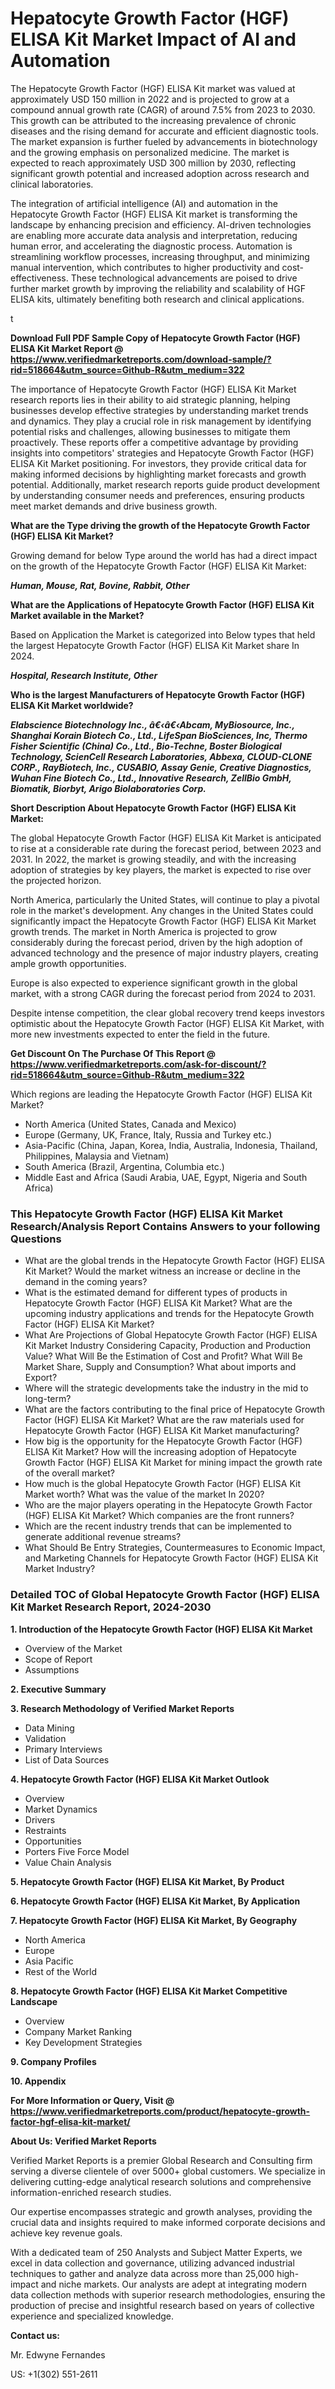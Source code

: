 <meta name="title" content="Global Hepatocyte Growth Factor (HGF) ELISA Kit Market Impact of AI and Automation"><meta name="description" content="The Hepatocyte Growth Factor (HGF) ELISA Kit market was valued at approximately USD 150 million in 2022 and is projected to grow at a compound annual growth rate (CAGR"><meta name="title" content="Hepatocyte Growth Factor (HGF) ELISA Kit Market Size, Share, Scope, Trends, Growth, Opportunities, Analysis, Forecast"><h1>Hepatocyte Growth Factor (HGF) ELISA Kit Market Impact of AI and Automation</h1><p>The Hepatocyte Growth Factor (HGF) ELISA Kit market was valued at approximately USD 150 million in 2022 and is projected to grow at a compound annual growth rate (CAGR) of around 7.5% from 2023 to 2030. This growth can be attributed to the increasing prevalence of chronic diseases and the rising demand for accurate and efficient diagnostic tools. The market expansion is further fueled by advancements in biotechnology and the growing emphasis on personalized medicine. The market is expected to reach approximately USD 300 million by 2030, reflecting significant growth potential and increased adoption across research and clinical laboratories.</p><p>The integration of artificial intelligence (AI) and automation in the Hepatocyte Growth Factor (HGF) ELISA Kit market is transforming the landscape by enhancing precision and efficiency. AI-driven technologies are enabling more accurate data analysis and interpretation, reducing human error, and accelerating the diagnostic process. Automation is streamlining workflow processes, increasing throughput, and minimizing manual intervention, which contributes to higher productivity and cost-effectiveness. These technological advancements are poised to drive further market growth by improving the reliability and scalability of HGF ELISA kits, ultimately benefiting both research and clinical applications.</p>t</p><p id="" class=""><strong>Download Full PDF Sample Copy of Hepatocyte Growth Factor (HGF) ELISA Kit Market Report @ <a href="https://www.verifiedmarketreports.com/download-sample/?rid=518664&utm_source=Github-R&utm_medium=322" target="_blank">https://www.verifiedmarketreports.com/download-sample/?rid=518664&utm_source=Github-R&utm_medium=322</a></strong></p><p>The importance of&nbsp;Hepatocyte Growth Factor (HGF) ELISA Kit Market research reports lies in their ability to aid strategic planning, helping businesses develop effective strategies by understanding market trends and dynamics. They play a crucial role in risk management by identifying potential risks and challenges, allowing businesses to mitigate them proactively. These reports offer a competitive advantage by providing insights into competitors' strategies and Hepatocyte Growth Factor (HGF) ELISA Kit Market positioning. For investors, they provide critical data for making informed decisions by highlighting market forecasts and growth potential. Additionally, market research reports guide product development by understanding consumer needs and preferences, ensuring products meet market demands and drive business growth.</p><p><strong>What are the&nbsp;Type driving the growth of the Hepatocyte Growth Factor (HGF) ELISA Kit Market?</strong></p><p id="" class="">Growing demand for below Type around the world has had a direct impact on the growth of the Hepatocyte Growth Factor (HGF) ELISA Kit Market:</p><em><strong>Human, Mouse, Rat, Bovine, Rabbit, Other</strong></em></p><strong>What are the&nbsp;Applications&nbsp;of Hepatocyte Growth Factor (HGF) ELISA Kit Market available in the Market?</strong></p><p id="" class="">Based on Application the Market is categorized into Below types that held the largest Hepatocyte Growth Factor (HGF) ELISA Kit Market share In 2024.</p><em><strong>Hospital, Research Institute, Other</strong></em></p><strong>Who is the largest Manufacturers of Hepatocyte Growth Factor (HGF) ELISA Kit Market worldwide?</strong></p><p><em><strong>Elabscience Biotechnology Inc., â€‹â€‹Abcam, MyBiosource, Inc., Shanghai Korain Biotech Co., Ltd., LifeSpan BioSciences, Inc, Thermo Fisher Scientific (China) Co., Ltd., Bio-Techne, Boster Biological Technology, ScienCell Research Laboratories, Abbexa, CLOUD-CLONE CORP., RayBiotech, Inc., CUSABIO, Assay Genie, Creative Diagnostics, Wuhan Fine Biotech Co., Ltd., Innovative Research, ZellBio GmbH, Biomatik, Biorbyt, Arigo Biolaboratories Corp.</strong></em></p><p id="" class=""><strong>Short Description About Hepatocyte Growth Factor (HGF) ELISA Kit Market:</strong></p><p>The global Hepatocyte Growth Factor (HGF) ELISA Kit Market is anticipated to rise at a considerable rate during the forecast period, between 2023 and 2031. In 2022, the market is growing steadily, and with the increasing adoption of strategies by key players, the market is expected to rise over the projected horizon.</p><p>North America, particularly the United States, will continue to play a pivotal role in the market's development. Any changes in the United States could significantly impact the Hepatocyte Growth Factor (HGF) ELISA Kit Market growth trends. The market in North America is projected to grow considerably during the forecast period, driven by the high adoption of advanced technology and the presence of major industry players, creating ample growth opportunities.</p><p>Europe is also expected to experience significant growth in the global market, with a strong CAGR during the forecast period from 2024 to 2031.</p><p>Despite intense competition, the clear global recovery trend keeps investors optimistic about the Hepatocyte Growth Factor (HGF) ELISA Kit Market, with more new investments expected to enter the field in the future.</p><p id="" class=""><strong>Get Discount On The Purchase Of This Report @ <a href="https://www.verifiedmarketreports.com/ask-for-discount/?rid=518664&utm_source=Github-R&utm_medium=322" target="_blank">https://www.verifiedmarketreports.com/ask-for-discount/?rid=518664&utm_source=Github-R&utm_medium=322</a></strong></p>Which regions are leading the Hepatocyte Growth Factor (HGF) ELISA Kit Market?</p><ul><li>North America (United States, Canada and Mexico)</li><li>Europe (Germany, UK, France, Italy, Russia and Turkey etc.)</li><li>Asia-Pacific (China, Japan, Korea, India, Australia, Indonesia, Thailand, Philippines, Malaysia and Vietnam)</li><li>South America (Brazil, Argentina, Columbia etc.)</li><li>Middle East and Africa (Saudi Arabia, UAE, Egypt, Nigeria and South Africa)</li></ul><h3 id="" class="">This Hepatocyte Growth Factor (HGF) ELISA Kit Market Research/Analysis Report Contains Answers to your following Questions</h3><ul><li>What are the global trends in the Hepatocyte Growth Factor (HGF) ELISA Kit Market? Would the market witness an increase or decline in the demand in the coming years?</li><li>What is the estimated demand for different types of products in Hepatocyte Growth Factor (HGF) ELISA Kit Market? What are the upcoming industry applications and trends for the Hepatocyte Growth Factor (HGF) ELISA Kit Market?</li><li>What Are Projections of Global Hepatocyte Growth Factor (HGF) ELISA Kit Market Industry Considering Capacity, Production and Production Value? What Will Be the Estimation of Cost and Profit? What Will Be Market Share, Supply and Consumption? What about imports and Export?</li><li>Where will the strategic developments take the industry in the mid to long-term?</li><li>What are the factors contributing to the final price of Hepatocyte Growth Factor (HGF) ELISA Kit Market? What are the raw materials used for Hepatocyte Growth Factor (HGF) ELISA Kit Market manufacturing?</li><li>How big is the opportunity for the Hepatocyte Growth Factor (HGF) ELISA Kit Market? How will the increasing adoption of Hepatocyte Growth Factor (HGF) ELISA Kit Market for mining impact the growth rate of the overall market?</li><li>How much is the global Hepatocyte Growth Factor (HGF) ELISA Kit Market worth? What was the value of the market In 2020?</li><li>Who are the major players operating in the Hepatocyte Growth Factor (HGF) ELISA Kit Market? Which companies are the front runners?</li><li>Which are the recent industry trends that can be implemented to generate additional revenue streams?</li><li>What Should Be Entry Strategies, Countermeasures to Economic Impact, and Marketing Channels for Hepatocyte Growth Factor (HGF) ELISA Kit Market Industry?</li></ul><h3 id="" class="">Detailed TOC of Global Hepatocyte Growth Factor (HGF) ELISA Kit Market Research Report, 2024-2030</h3><p id="" class=""><strong>1. Introduction of the Hepatocyte Growth Factor (HGF) ELISA Kit Market</strong></p><ul><li>Overview of the Market</li><li>Scope of Report</li><li>Assumptions</li></ul><p id="" class=""><strong>2. Executive Summary</strong></p><p id="" class=""><strong>3. Research Methodology of Verified Market Reports</strong></p><ul><li>Data Mining</li><li>Validation</li><li>Primary Interviews</li><li>List of Data Sources</li></ul><p id="" class=""><strong>4. Hepatocyte Growth Factor (HGF) ELISA Kit Market Outlook</strong></p><ul><li>Overview</li><li>Market Dynamics</li><li>Drivers</li><li>Restraints</li><li>Opportunities</li><li>Porters Five Force Model</li><li>Value Chain Analysis</li></ul><p id="" class=""><strong>5. Hepatocyte Growth Factor (HGF) ELISA Kit Market, By Product</strong></p><p id="" class=""><strong>6. Hepatocyte Growth Factor (HGF) ELISA Kit Market, By Application</strong></p><p id="" class=""><strong>7. Hepatocyte Growth Factor (HGF) ELISA Kit Market, By Geography</strong></p><ul><li>North America</li><li>Europe</li><li>Asia Pacific</li><li>Rest of the World</li></ul><p id="" class=""><strong>8. Hepatocyte Growth Factor (HGF) ELISA Kit Market Competitive Landscape</strong></p><ul><li>Overview</li><li>Company Market Ranking</li><li>Key Development Strategies</li></ul><p id="" class=""><strong>9. Company Profiles</strong></p><p id="" class=""><strong>10. Appendix</strong></p><p id="" class=""><strong>For More Information or Query, Visit @ <a href="https://www.verifiedmarketreports.com/product/hepatocyte-growth-factor-hgf-elisa-kit-market/" target="_blank">https://www.verifiedmarketreports.com/product/hepatocyte-growth-factor-hgf-elisa-kit-market/</a></strong></p><p id="" class=""><strong>About Us: Verified Market Reports</strong></p><p id="" class="">Verified Market Reports is a premier Global Research and Consulting firm serving a diverse clientele of over 5000+ global customers. We specialize in delivering cutting-edge analytical research solutions and comprehensive information-enriched research studies.</p><p id="" class="">Our expertise encompasses strategic and growth analyses, providing the crucial data and insights required to make informed corporate decisions and achieve key revenue goals.</p><p id="" class="">With a dedicated team of 250 Analysts and Subject Matter Experts, we excel in data collection and governance, utilizing advanced industrial techniques to gather and analyze data across more than 25,000 high-impact and niche markets. Our analysts are adept at integrating modern data collection methods with superior research methodologies, ensuring the production of precise and insightful research based on years of collective experience and specialized knowledge.</p><p id="" class=""><strong>Contact us:</strong></p><p id="" class="">Mr. Edwyne Fernandes</p><p id="" class="">US: +1(302) 551-2611</p>